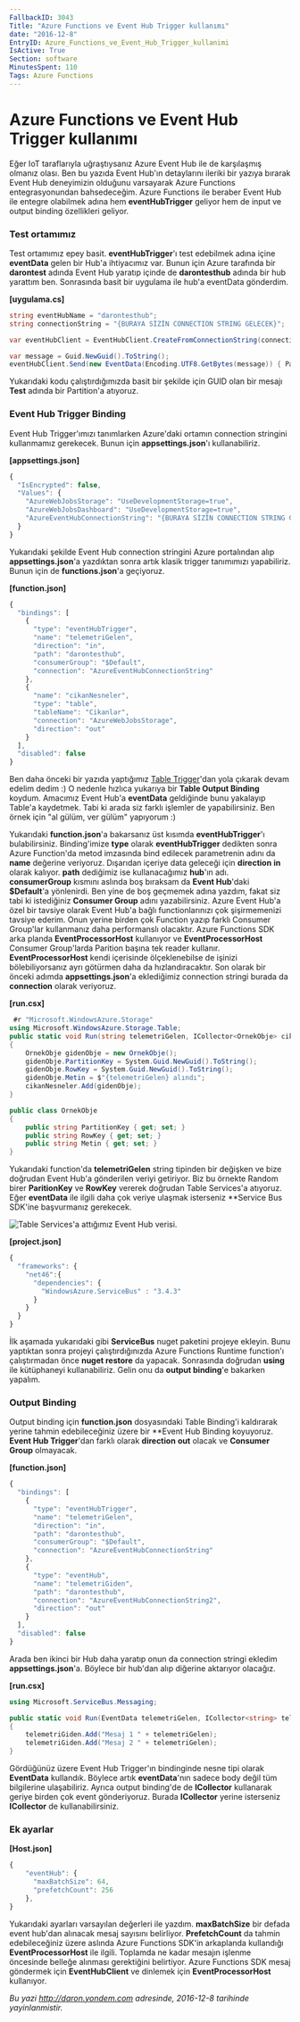 ```yaml
---
FallbackID: 3043
Title: "Azure Functions ve Event Hub Trigger kullanımı"
date: "2016-12-8"
EntryID: Azure_Functions_ve_Event_Hub_Trigger_kullanimi
IsActive: True
Section: software
MinutesSpent: 110
Tags: Azure Functions
---
```

# Azure Functions ve Event Hub Trigger kullanımı
Eğer IoT taraflarıyla uğraştıysanız Azure Event Hub ile de karşılaşmış olmanız olası. Ben bu yazıda Event Hub'ın detaylarını ileriki bir yazıya bırarak Event Hub deneyimizin olduğunu varsayarak Azure Functions entegrasyonundan bahsedeceğim. Azure Functions ile beraber Event Hub ile entegre olabilmek adına hem **eventHubTrigger** geliyor hem de input ve output binding özellikleri geliyor. 

### Test ortamımız

Test ortamımız epey basit. **eventHubTrigger**'ı test edebilmek adına içine **eventData** gelen bir Hub'a ihtiyacımız var. Bunun için Azure tarafında bir **darontest** adında Event Hub yaratıp içinde de **darontesthub** adında bir hub yarattım ben. Sonrasında basit bir uygulama ile hub'a eventData gönderdim.

**[uygulama.cs]**
```CS
string eventHubName = "darontesthub";
string connectionString = "{BURAYA SİZİN CONNECTION STRING GELECEK}";

var eventHubClient = EventHubClient.CreateFromConnectionString(connectionString, eventHubName);

var message = Guid.NewGuid().ToString();
eventHubClient.Send(new EventData(Encoding.UTF8.GetBytes(message)) { PartitionKey = "Test" });
```

Yukarıdaki kodu çalıştırdığımızda basit bir şekilde için GUID olan bir mesajı **Test** adında bir Partition'a atıyoruz. 

### Event Hub Trigger Binding

Event Hub Trigger'ımızı tanımlarken Azure'daki ortamın connection stringini kullanmamız gerekecek. Bunun için **appsettings.json**'ı kullanabiliriz. 

**[appsettings.json]**
```javascript
{
  "IsEncrypted": false,
  "Values": {
    "AzureWebJobsStorage": "UseDevelopmentStorage=true",
    "AzureWebJobsDashboard": "UseDevelopmentStorage=true",
    "AzureEventHubConnectionString": "{BURAYA SİZİN CONNECTION STRING GELECEK}"
  }
}
```

Yukarıdaki şekilde Event Hub connection stringini Azure portalından alıp **appsettings.json**'a yazdıktan sonra artık klasik trigger tanımımızı yapabiliriz. Bunun için de **functions.json**'a geçiyoruz.

**[function.json]**
```javascript
{
  "bindings": [
    {
      "type": "eventHubTrigger",
      "name": "telemetriGelen",
      "direction": "in",
      "path": "darontesthub",
      "consumerGroup": "$Default",
      "connection": "AzureEventHubConnectionString"
    },
    {
      "name": "cikanNesneler",
      "type": "table",
      "tableName": "Cikanlar",
      "connection": "AzureWebJobsStorage",
      "direction": "out"
    }
  ],
  "disabled": false
}
```

Ben daha önceki bir yazıda yaptığımız [Table Trigger](http://daron.yondem.com/software/post/Azure_Functions_ve_Table_Binding_Kullanimi)'dan yola çıkarak devam edelim dedim :) O nedenle hızlıca yukarıya bir **Table Output Binding** koydum. Amacımız Event Hub'a **eventData** geldiğinde bunu yakalayıp Table'a kaydetmek. Tabi ki arada siz farklı işlemler de yapabilirsiniz. Ben örnek için "al gülüm, ver gülüm" yapıyorum :) 

Yukarıdaki **function.json**'a bakarsanız üst kısımda **eventHubTrigger**'ı bulabilirsiniz. Binding'imize **type** olarak **eventHubTrigger** dedikten sonra Azure Function'da metod imzasında bind edilecek parametrenin adını da **name** değerine veriyoruz. Dışarıdan içeriye data geleceği için **direction** **in** olarak kalıyor. **path** dediğimiz ise kullanacağımız **hub**'ın adı. **consumerGroup** kısmını aslında boş bıraksam da **Event Hub**'daki **$Default**'a yönlenirdi. Ben yine de boş geçmemek adına yazdım, fakat siz tabi ki istediğiniz **Consumer Group** adını yazabilirsiniz. Azure Event Hub'a özel bir tavsiye olarak Event Hub'a bağlı functionlarınızı çok şişirmemenizi tavsiye ederim. Onun yerine birden çok Function yazıp farklı Consumer Group'lar kullanmanız daha performanslı olacaktır. Azure Functions SDK arka planda **EventProcessorHost** kullanıyor ve **EventProcessorHost** Consumer Group'larda Parition başına tek reader kullanır. **EventProcessorHost** kendi içerisinde ölçeklenebilse de işinizi bölebiliyorsanız ayrı götürmen daha da hızlandıracaktır. Son olarak bir önceki adımda **appsettings.json**'a eklediğimiz connection stringi burada da **connection** olarak veriyoruz.

**[run.csx]**
```CS 
 #r "Microsoft.WindowsAzure.Storage"
using Microsoft.WindowsAzure.Storage.Table;
public static void Run(string telemetriGelen, ICollector<OrnekObje> cikanNesneler, TraceWriter log)
{
    OrnekObje gidenObje = new OrnekObje();
    gidenObje.PartitionKey = System.Guid.NewGuid().ToString();
    gidenObje.RowKey = System.Guid.NewGuid().ToString();
    gidenObje.Metin = $"{telemetriGelen} alındı";
    cikanNesneler.Add(gidenObje);
}

public class OrnekObje
{
    public string PartitionKey { get; set; }
    public string RowKey { get; set; }
    public string Metin { get; set; }
}
```

Yukarıdaki function'da **telemetriGelen** string tipinden bir değişken ve bize doğrudan Event Hub'a gönderilen veriyi getiriyor. Biz bu örnekte Random birer **ParitionKey** ve **RowKey** vererek doğrudan Table Services'a atıyoruz. Eğer **eventData** ile ilgili daha çok veriye ulaşmak isterseniz **Service Bus SDK'ine başvurmanız gerekecek.

![Table Services'a attığımız Event Hub verisi.](media/Azure_Functions_ve_Event_Hub_Trigger_kullanimi/eventhubtrigger-1.png)

**[project.json]**
```javascript
{
  "frameworks": {
    "net46":{
      "dependencies": {
        "WindowsAzure.ServiceBus" : "3.4.3"
      }
    }
  }
}
```

İlk aşamada yukarıdaki gibi **ServiceBus** nuget paketini projeye ekleyin. Bunu yaptıktan sonra projeyi çalıştırdığınızda Azure Functions Runtime function'ı çalıştırmadan önce **nuget restore** da yapacak. Sonrasında doğrudan **using** ile kütüphaneyi kullanabiliriz. Gelin onu da **output binding**'e bakarken yapalım.

### Output Binding

Output binding için **function.json** dosyasındaki Table Binding'i kaldırarak yerine tahmin edebileceğiniz üzere bir **Event Hub Binding koyuyoruz. **Event Hub Trigger**'dan farklı olarak **direction** **out** olacak ve **Consumer Group** olmayacak.

**[function.json]**
```javascript
{
  "bindings": [
    {
      "type": "eventHubTrigger",
      "name": "telemetriGelen",
      "direction": "in",
      "path": "darontesthub",
      "consumerGroup": "$Default",
      "connection": "AzureEventHubConnectionString"
    },
    {
      "type": "eventHub",
      "name": "telemetriGiden",
      "path": "darontesthub",
      "connection": "AzureEventHubConnectionString2",
      "direction": "out"
    }
  ],
  "disabled": false
}
```

Arada ben ikinci bir Hub daha yaratıp onun da connection stringi ekledim **appsettings.json**'a. Böylece bir hub'dan alıp diğerine aktarıyor olacağız.

**[run.csx]**
```CS
using Microsoft.ServiceBus.Messaging;

public static void Run(EventData telemetriGelen, ICollector<string> telemetriGiden, TraceWriter log)
{
    telemetriGiden.Add("Mesaj 1 " + telemetriGelen);
    telemetriGiden.Add("Mesaj 2 " + telemetriGelen);
}
```

Gördüğünüz üzere Event Hub Trigger'ın bindinginde nesne tipi olarak **EventData** kullandık. Böylece artık **eventData**'nın sadece body değil tüm bilgilerine ulaşabiliriz. Ayrıca output binding'de de **ICollector** kullanarak geriye birden çok event gönderiyoruz. Burada **ICollector<string>** yerine isterseniz **ICollector<EventData>** de kullanabilirsiniz. 

### Ek ayarlar

**[Host.json]**
```javascript
{
    "eventHub": {
      "maxBatchSize": 64,
      "prefetchCount": 256
    },
}
```

Yukarıdaki ayarları varsayılan değerleri ile yazdım. **maxBatchSize** bir defada event hub'dan alınacak mesaj sayısını belirliyor. **PrefetchCount** da tahmin edebileceğiniz üzere aslında Azure Functions SDK'in arkaplanda kullandığı **EventProcessorHost** ile ilgili. Toplamda ne kadar mesajın işlenme öncesinde belleğe alınması gerektiğini belirtiyor. Azure Functions SDK mesaj göndermek için **EventHubClient** ve dinlemek için **EventProcessorHost** kullanıyor. 


*Bu yazi http://daron.yondem.com adresinde, 2016-12-8 tarihinde yayinlanmistir.*
